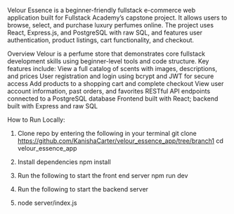 Velour Essence is a beginner-friendly fullstack e-commerce web application built for Fullstack Academy’s capstone project. It allows users to browse, select, and purchase luxury perfumes online. The project uses React, Express.js, and PostgreSQL with raw SQL, and features user authentication, product listings, cart functionality, and checkout.

Overview
Velour is a perfume store that demonstrates core fullstack development skills using beginner-level tools and code structure. Key features include:
View a full catalog of scents with images, descriptions, and prices
User registration and login using bcrypt and JWT for secure access
Add products to a shopping cart and complete checkout
View user account information, past orders, and favorites
RESTful API endpoints connected to a PostgreSQL database
Frontend built with React; backend built with Express and raw SQL

How to Run Locally:
1. Clone repo by entering the following in your terminal
git clone https://github.com/KanishaCarter/velour_essence_app/tree/branch1
cd velour_essence_app

2. Install dependencies
npm install

3. Run the following to start the front end server
npm run dev

4. Run the following to start the backend server
5. node server/index.js

